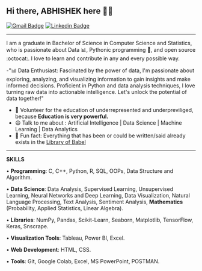 
## Hi there, ABHISHEK here 👋🏼
[![Gmail Badge](https://img.shields.io/badge/-abhisheksurendran2000@gmail.com-c14438?style=flat&logo=Gmail&logoColor=white)](mailto:abhisheksurendran2000@gmail.com "Connect via Email")
[![Linkedin Badge](https://img.shields.io/badge/-Abhishek%20S-0072b1?style=flat&logo=Linkedin&logoColor=white)](https://www.linkedin.com/in/abhishek-s-20a66b223/ "Connect on LinkedIn")

---
I am a graduate in Bachelor of Science in Computer Science and Statistics, who is passionate about Data :bar_chart:, Pythonic programming :snake:, and open source :octocat:. I love to learn and contribute in any and every possible way.

-"📊 Data Enthusiast: Fascinated by the power of data, I'm passionate about exploring, analyzing, and visualizing information to gain insights and make informed decisions. Proficient in Python and data analysis techniques, I love turning raw data into actionable intelligence. Let's unlock the potential of data together!"
- 💬 Volunteer for the education of underrepresented and underpreviliged, because **Education is very powerful.**
- 😄 Talk to me about : Artificial Intelligence | Data Science | Machine Learning | Data Analytics 
- 👾 Fun fact: Everything that has been or could be written/said already exists in the [Library of Babel](https://libraryofbabel.info/)
---
**SKILLS** 

• **Programming**: C, C++, Python, R, SQL, OOPs, Data Structure and Algorithm.

• **Data Science**: Data Analysis, Supervised Learning, Unsupervised Learning, Neural Networks and Deep Learning, Data 
Visualization, Natural Language Processing, Text Analysis, Sentiment Analysis, **Mathematics** (Probability, Applied Statistics, 
Linear Algebra).

• **Libraries**: NumPy, Pandas, Scikit-Learn, Seaborn, Matplotlib, TensorFlow, Keras, Snscrape. 

• **Visualization Tools**: Tableau, Power BI, Excel.

• **Web Development**: HTML, CSS. 

• **Tools**: Git, Google Colab, Excel, MS PowerPoint, POSTMAN. 

